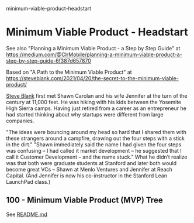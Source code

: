 minimum-viable-product-headstart
# Minimum Viable Product - Headstart

See also "Planning a Minimum Viable Product - a Step by Step Guide" at https://medium.com/@ClrMobile/planning-a-minimum-viable-product-a-step-by-step-guide-6f387d657870

Based on "A Path to the Minimum Viable Product" at https://steveblank.com/2021/04/20/the-secret-to-the-minimum-viable-product/

[Steve Blank](https://steveblank.com) first met Shawn Carolan and his wife Jennifer at the turn of the century at 11,000 feet. He was hiking with his kids between the Yosemite High Sierra camps. Having just retired from a career as an entrepreneur he had started thinking about why startups were different from large companies. 

"The ideas were bouncing around my head so hard that I shared them with these strangers around a campfire, drawing out the four steps with a stick in the dirt." "Shawn immediately said the name I had given the four steps was confusing – I had called it market development – he suggested that I call it Customer Development – and the name stuck." What he didn’t realize was that both were graduate students at Stanford and later both would become great VCs – Shawn at Menlo Ventures and Jennifer at Reach Capital. (And Jennifer is now his co-instructor in the Stanford Lean LaunchPad class.)

## 100 - Minimum Viable Product (MVP) Tree

See [README.md](./100/README.md)
